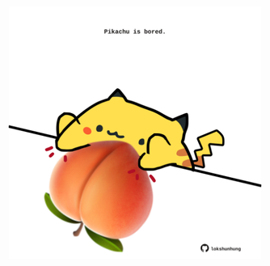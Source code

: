<!-- built at 02/05/2023, 19:00:53 UTC -->
<p align="center">
  <img width="500" height="500" src="./ReadmeImage.svg">
</p>
